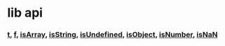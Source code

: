 # lib api

### [t](./examples/t.js), [f](./examples/f.js), [isArray](./examples/isArray.js), [isString](./examples/isString.js), [isUndefined](./examples/isUndefined.js), [isObject](./examples/isObject.js), [isNumber](./examples/isNumber.js), [isNaN](./examples/isNaN.js)
